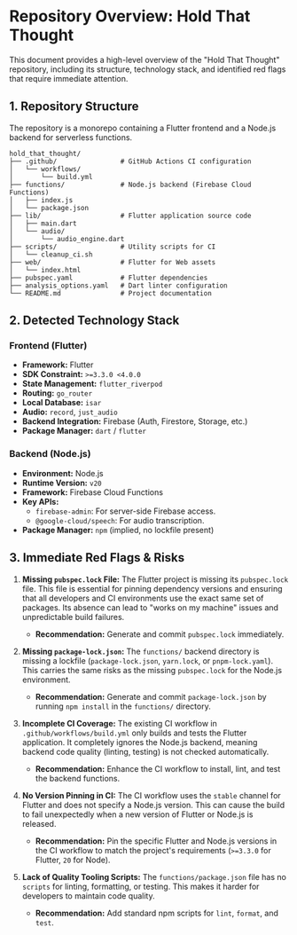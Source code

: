 # Repository Overview: Hold That Thought

This document provides a high-level overview of the "Hold That Thought" repository, including its structure, technology stack, and identified red flags that require immediate attention.

## 1. Repository Structure

The repository is a monorepo containing a Flutter frontend and a Node.js backend for serverless functions.

```
hold_that_thought/
├── .github/                # GitHub Actions CI configuration
│   └── workflows/
│       └── build.yml
├── functions/              # Node.js backend (Firebase Cloud Functions)
│   ├── index.js
│   └── package.json
├── lib/                    # Flutter application source code
│   ├── main.dart
│   └── audio/
│       └── audio_engine.dart
├── scripts/                # Utility scripts for CI
│   └── cleanup_ci.sh
├── web/                    # Flutter for Web assets
│   └── index.html
├── pubspec.yaml            # Flutter dependencies
├── analysis_options.yaml   # Dart linter configuration
└── README.md               # Project documentation
```

## 2. Detected Technology Stack

### Frontend (Flutter)
- **Framework:** Flutter
- **SDK Constraint:** `>=3.3.0 <4.0.0`
- **State Management:** `flutter_riverpod`
- **Routing:** `go_router`
- **Local Database:** `isar`
- **Audio:** `record`, `just_audio`
- **Backend Integration:** Firebase (Auth, Firestore, Storage, etc.)
- **Package Manager:** `dart` / `flutter`

### Backend (Node.js)
- **Environment:** Node.js
- **Runtime Version:** `v20`
- **Framework:** Firebase Cloud Functions
- **Key APIs:**
  - `firebase-admin`: For server-side Firebase access.
  - `@google-cloud/speech`: For audio transcription.
- **Package Manager:** `npm` (implied, no lockfile present)

## 3. Immediate Red Flags & Risks

1.  **Missing `pubspec.lock` File:** The Flutter project is missing its `pubspec.lock` file. This file is essential for pinning dependency versions and ensuring that all developers and CI environments use the exact same set of packages. Its absence can lead to "works on my machine" issues and unpredictable build failures.
    - **Recommendation:** Generate and commit `pubspec.lock` immediately.

2.  **Missing `package-lock.json`:** The `functions/` backend directory is missing a lockfile (`package-lock.json`, `yarn.lock`, or `pnpm-lock.yaml`). This carries the same risks as the missing `pubspec.lock` for the Node.js environment.
    - **Recommendation:** Generate and commit `package-lock.json` by running `npm install` in the `functions/` directory.

3.  **Incomplete CI Coverage:** The existing CI workflow in `.github/workflows/build.yml` only builds and tests the Flutter application. It completely ignores the Node.js backend, meaning backend code quality (linting, testing) is not checked automatically.
    - **Recommendation:** Enhance the CI workflow to install, lint, and test the backend functions.

4.  **No Version Pinning in CI:** The CI workflow uses the `stable` channel for Flutter and does not specify a Node.js version. This can cause the build to fail unexpectedly when a new version of Flutter or Node.js is released.
    - **Recommendation:** Pin the specific Flutter and Node.js versions in the CI workflow to match the project's requirements (`>=3.3.0` for Flutter, `20` for Node).

5.  **Lack of Quality Tooling Scripts:** The `functions/package.json` file has no `scripts` for linting, formatting, or testing. This makes it harder for developers to maintain code quality.
    - **Recommendation:** Add standard npm scripts for `lint`, `format`, and `test`.

